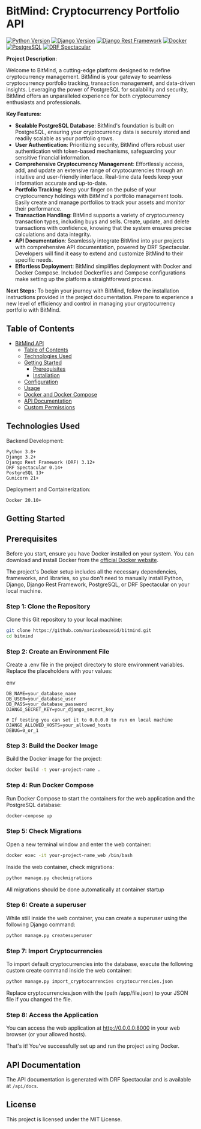 # BitMind: Cryptocurrency Portfolio API


[![Python Version](https://img.shields.io/badge/Python-3.8%2B-blue.svg)](https://www.python.org/downloads/release/python-38/)
[![Django Version](https://img.shields.io/badge/Django-3.2%2B-green.svg)](https://docs.djangoproject.com/en/3.2/)
[![Django Rest Framework](https://img.shields.io/badge/Django%20Rest%20Framework-3.12%2B-orange.svg)](https://www.django-rest-framework.org/)
[![Docker](https://img.shields.io/badge/Docker-20.10%2B-blue.svg)](https://www.docker.com/)
[![PostgreSQL](https://img.shields.io/badge/PostgreSQL-13%2B-blue.svg)](https://www.postgresql.org/)
[![DRF Spectacular](https://img.shields.io/badge/DRF%20Spectacular-0.14%2B-blue.svg)](https://drf-spectacular.readthedocs.io/)


**Project Description**:

Welcome to BitMind, a cutting-edge platform designed to redefine cryptocurrency management. BitMind is your gateway to seamless cryptocurrency portfolio tracking, transaction management, and data-driven insights. Leveraging the power of PostgreSQL for scalability and security, BitMind offers an unparalleled experience for both cryptocurrency enthusiasts and professionals.

**Key Features**:

- **Scalable PostgreSQL Database**: BitMind's foundation is built on PostgreSQL, ensuring your cryptocurrency data is securely stored and readily scalable as your portfolio grows.
- **User Authentication**: Prioritizing security, BitMind offers robust user authentication with token-based mechanisms, safeguarding your sensitive financial information.
- **Comprehensive Cryptocurrency Management**: Effortlessly access, add, and update an extensive range of cryptocurrencies through an intuitive and user-friendly interface. Real-time data feeds keep your information accurate and up-to-date.
- **Portfolio Tracking**: Keep your finger on the pulse of your cryptocurrency holdings with BitMind's portfolio management tools. Easily create and manage portfolios to track your assets and monitor their performance.
- **Transaction Handling**: BitMind supports a variety of cryptocurrency transaction types, including buys and sells. Create, update, and delete transactions with confidence, knowing that the system ensures precise calculations and data integrity.
- **API Documentation**: Seamlessly integrate BitMind into your projects with comprehensive API documentation, powered by DRF Spectacular. Developers will find it easy to extend and customize BitMind to their specific needs.
- **Effortless Deployment**: BitMind simplifies deployment with Docker and Docker Compose. Included Dockerfiles and Compose configurations make setting up the platform a straightforward process.


**Next Steps:**
To begin your journey with BitMind, follow the installation instructions provided in the project documentation. Prepare to experience a new level of efficiency and control in managing your cryptocurrency portfolio with BitMind.


## Table of Contents

- [BitMind API](#bitmind)
  - [Table of Contents](#table-of-contents)
  - [Technologies Used](#technologies-used)
  - [Getting Started](#getting-started)
    - [Prerequisites](#prerequisites)
    - [Installation](#installation)
  - [Configuration](#configuration)
  - [Usage](#usage)
  - [Docker and Docker Compose](#docker-and-docker-compose)
  - [API Documentation](#api-documentation)
  - [Custom Permissions](#custom-permissions)

## Technologies Used

Backend Development:

    Python 3.8+
    Django 3.2+
    Django Rest Framework (DRF) 3.12+
    DRF Spectacular 0.14+
    PostgreSQL 13+
    Gunicorn 21+

Deployment and Containerization:

    Docker 20.10+

## Getting Started

## Prerequisites

Before you start, ensure you have Docker installed on your system. You can download and install Docker from the [official Docker website](https://www.docker.com/get-started).

The project's Docker setup includes all the necessary dependencies, frameworks, and libraries, so you don't need to manually install Python, Django, Django Rest Framework, PostgreSQL, or DRF Spectacular on your local machine.

### Step 1: Clone the Repository

Clone this Git repository to your local machine:

```bash
git clone https://github.com/marioabouzeid/bitmind.git
cd bitmind
```

### Step 2: Create an Environment File

Create a .env file in the project directory to store environment variables. Replace the placeholders with your values:

env

    DB_NAME=your_database_name
    DB_USER=your_database_user
    DB_PASS=your_database_password
    DJANGO_SECRET_KEY=your_django_secret_key

    # If testing you can set it to 0.0.0.0 to run on local machine
    DJANGO_ALLOWED_HOSTS=your_allowed_hosts
    DEBUG=0_or_1

### Step 3: Build the Docker Image

Build the Docker image for the project:

```bash
docker build -t your-project-name .
```

### Step 4: Run Docker Compose

Run Docker Compose to start the containers for the web application and the PostgreSQL database:

```bash
docker-compose up
```

### Step 5: Check Migrations

Open a new terminal window and enter the web container:

```bash
docker exec -it your-project-name_web /bin/bash
```

Inside the web container, check migrations:

```bash
python manage.py checkmigrations
```

All migrations should be done automatically at container startup

### Step 6: Create a superuser

While still inside the web container, you can create a superuser using the following Django command:

```bash
python manage.py createsuperuser
```

### Step 7: Import Cryptocurrencies

To import default cryptocurrencies into the database, execute the following custom create command inside the web container:

```bash
python manage.py import_cryptocurrencies cryptocurrencies.json
```

Replace cryptocurrencies.json  with the (path /app/file.json) to your JSON file if you changed the file.

### Step 8: Access the Application

You can access the web application at http://0.0.0.0:8000 in your web browser (or your allowed hosts).

That's it! You've successfully set up and run the project using Docker.

## API Documentation

The API documentation is generated with DRF Spectacular and is available at `/api/docs`.

## License

This project is licensed under the MIT License.
